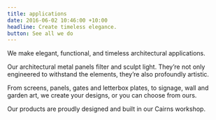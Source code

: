 ```yaml
---
title: applications
date: 2016-06-02 10:46:00 +10:00
headline: Create timeless elegance.
button: See all we do
---
```


We make elegant, functional, and timeless architectural applications.

Our architectural metal panels filter and sculpt light. They’re not only engineered to withstand the elements, they’re also profoundly artistic.

From screens, panels, gates and letterbox plates, to signage, wall and garden art, we create your designs, or you can choose from ours.

Our products are proudly designed and built in our Cairns workshop. 